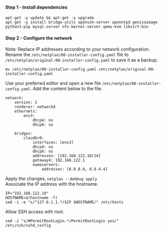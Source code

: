 
#### Step 1 - Install dependencies
```
apt-get -y update && apt-get -y upgrade
apt-get -y install bridge-utils openssh-server openntpd genisoimage python3-pip mysql-server nfs-kernel-server qemu-kvm libvirt-bin
```
#### Step 2 - Configure the network
Note: Replace IP addresses according to your network configuration.
Rename the <code>/etc/netplan/00-installer-config.yaml</code> file to <code>/etc/netplan/original-00-installer-config.yaml</code> to save it as a backup.
```
mv /etc/netplan/00-installer-config.yaml /etc/netplan/original-00-installer-config.yaml
```
Use your preferred editor and open a new file <code>/etc/netplan/00-installer-config.yaml</code>. Add the content below to the file.
```
network:
    version: 2
    renderer: networkd
    ethernets:
        ens3:
            dhcp4: no
            dhcp6: no

    bridges:
        cloudbr0:
            interfaces: [ens3]
            dhcp4: no
            dhcp6: no
            addresses: [192.168.122.10/24]
            gateway4: 192.168.122.1
            nameservers:
                addresses: [8.8.8.8, 8.8.4.4]
```
Apply the changes. <code>netplan --debbug apply</code><br>
Associate the IP address with the hostname.
```
IP="192.168.122.10"
HOSTNAME=$(hostname -f)
sed -i -e "s/^127.0.1.1.*/$IP $HOSTNAME/" /etc/hosts
```
Allow SSH access with root.
```
sed -i "s/#PermitRootLogin.*/PermitRootLogin yes/" /etc/ssh/sshd_config
```


